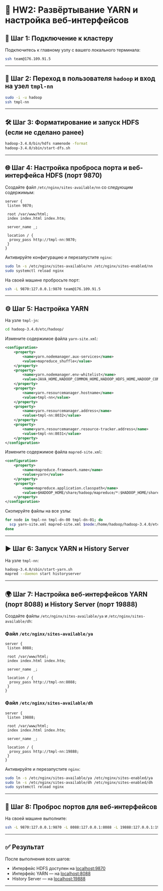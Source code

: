 
# 📘 HW2: Развёртывание YARN и настройка веб-интерфейсов

## 🔐 Шаг 1: Подключение к кластеру

Подключитесь к главному узлу с вашего локального терминала:

```bash
ssh team@176.109.91.5
```

---

## 👤 Шаг 2: Переход в пользователя `hadoop` и вход на узел `tmpl-nn`

```bash
sudo -i -u hadoop
ssh tmpl-nn
```

---

## 🛠️ Шаг 3: Форматирование и запуск HDFS (если не сделано ранее)

```bash
hadoop-3.4.0/bin/hdfs namenode -format
hadoop-3.4.0/sbin/start-dfs.sh
```

---

## 🌐 Шаг 4: Настройка проброса порта и веб-интерфейса HDFS (порт 9870)

Создайте файл `/etc/nginx/sites-available/nn` со следующим содержимым:

```nginx
server {
 listen 9870;

 root /var/www/html;
 index index.html index.htm;

 server_name _;

 location / {
  proxy_pass http://tmpl-nn:9870;
 }
}
```

Активируйте конфигурацию и перезапустите `nginx`:

```bash
sudo ln -s /etc/nginx/sites-available/nn /etc/nginx/sites-enabled/nn
sudo systemctl reload nginx
```

На своей машине пробросьте порт:

```bash
ssh -L 9870:127.0.0.1:9870 team@176.109.91.5
```

---

## ⚙️ Шаг 5: Настройка YARN

На узле `tmpl-jn`:

```bash
cd hadoop-3.4.0/etc/hadoop/
```

Измените содержимое файла `yarn-site.xml`:

```xml
<configuration>
    <property>
        <name>yarn.nodemanager.aux-services</name>
        <value>mapreduce_shuffle</value>
    </property>
    <property>
        <name>yarn.nodemanager.env-whitelist</name>
        <value>JAVA_HOME,HADOOP_COMMON_HOME,HADOOP_HDFS_HOME,HADOOP_CONF_DIR,CLASSPATH_PREPEND_DISTCACHE,HADOOP_YARN_HOME,PATH,LANG,TZ,HADOOP_MAPRED_HOME</value>
    </property>
    <property>
        <name>yarn.resourcemanager.hostname</name>
        <value>tmpl-nn</value>
    </property>
    <property>
        <name>yarn.resourcemanager.address</name>
        <value>tmpl-nn:8032</value>
    </property>
    <property>
        <name>yarn.resourcemanager.resource-tracker.address</name>
        <value>tmpl-nn:8031</value>
    </property>
</configuration>
```

Измените содержимое файла `mapred-site.xml`:

```xml
<configuration>
    <property>
        <name>mapreduce.framework.name</name>
        <value>yarn</value>
    </property>
    <property>
        <name>mapreduce.application.classpath</name>
        <value>$HADOOP_HOME/share/hadoop/mapreduce/*:$HADOOP_HOME/share/hadoop/mapreduce/lib/*</value>
    </property>
</configuration>
```

Скопируйте файлы на все узлы:

```bash
for node in tmpl-nn tmpl-dn-00 tmpl-dn-01; do
  scp yarn-site.xml mapred-site.xml $node:/home/hadoop/hadoop-3.4.0/etc/hadoop/
done
```

---

## ▶️ Шаг 6: Запуск YARN и History Server

На узле `tmpl-nn`:

```bash
hadoop-3.4.0/sbin/start-yarn.sh
mapred --daemon start historyserver
```

---

## 🌍 Шаг 7: Настройка веб-интерфейсов YARN (порт 8088) и History Server (порт 19888)

Создайте файлы `/etc/nginx/sites-available/ya` и `/etc/nginx/sites-available/dh`:

### Файл `/etc/nginx/sites-available/ya`

```nginx
server {
 listen 8088;

 root /var/www/html;
 index index.html index.htm;

 server_name _;

 location / {
  proxy_pass http://tmpl-nn:8088;
 }
}
```

### Файл `/etc/nginx/sites-available/dh`

```nginx
server {
 listen 19888;

 root /var/www/html;
 index index.html index.htm;

 server_name _;

 location / {
  proxy_pass http://tmpl-nn:19888;
 }
}
```

Активируйте и перезапустите `nginx`:

```bash
sudo ln -s /etc/nginx/sites-available/ya /etc/nginx/sites-enabled/ya
sudo ln -s /etc/nginx/sites-available/dh /etc/nginx/sites-enabled/dh
sudo systemctl reload nginx
```

---

## 🔁 Шаг 8: Проброс портов для веб-интерфейсов

На своей машине выполните:

```bash
ssh -L 9870:127.0.0.1:9870 -L 8088:127.0.0.1:8088 -L 19888:127.0.0.1:19888 team@176.109.91.5
```

---

## ✅ Результат

После выполнения всех шагов:

- Интерфейс HDFS доступен на [localhost:9870](http://localhost:9870)
- Интерфейс YARN — на [localhost:8088](http://localhost:8088)
- History Server — на [localhost:19888](http://localhost:19888)

---
